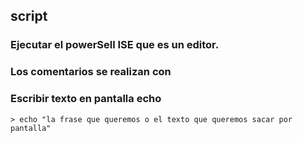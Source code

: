 ## script

### Ejecutar el powerSell ISE que es un editor.

### Los comentarios se realizan con #

### Escribir texto en pantalla **echo**

```
> echo "la frase que queremos o el texto que queremos sacar por pantalla"
